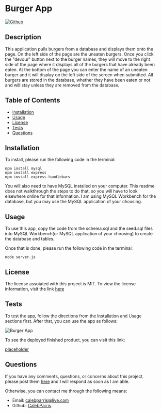 # Burger App

   [![Github](https://img.shields.io/badge/License-MIT-brightgreen)](#License)

   ## Description
   This application pulls burgers from a database and displays them onto the page. On the left side of the page are the uneaten burgers. Once you click the "devour" button next to the burger names, they will move to the right side of the page where it displays all of the burgers that have already been eaten. At the bottom of the page you can enter the name of an uneaten burger and it will display on the left side of the screen when submitted. All burgers are stored in the database, whether they have been eaten or not and will stay unless they are removed from the database.

   ## Table of Contents
   * [Installation](#Installation)
   * [Usage](#Usage)
   * [License](#License)
   * [Tests](#Tests)
   * [Questions](#Questions)
   
   ## Installation
   To install, please run the following code in the terminal:

   ```
   npm install mysql
   npm install express
   npm install express-handlebars
   ```

   You will also need to have MySQL installed on your computer. This readme does not walkthrough the steps to do that, so you will have to look elsewhere online for that information. I am using MySQL Workbench for the database, but you may use the MySQL application of your choosing.

   ## Usage
   To use this app, copy the code from the schema.sql and the seed.sql files into MySQL Workbench(or MySQL application of your choosing) to create the database and tables.
   
   Once that is done, please run the following code in the terminal:

   ```
   node server.js
   ```

   ## License
   The license assoiated with this project is MIT.
   To view the license information, visit the link [here](https://github.com/CalebParris/Employee-Tracker/blob/master/LICENSE)

   ## Tests
   To test the app, follow the directions from the Installation and Usage sections first. After that, you can use the app as follows:

   ![Burger App](./public//assets/images/burger_app.gif)

   To see the deployed finished product, you can visit this link:
   
   [placeholder](placeholder)

   ## Questions
   If you have any comments, questions, or concerns about this project, please post them [here](https://github.com/CalebParris/Burger/issues) and I will respond as soon as I am able.

   Otherwise, you can contact me through the following means:
   * Email: calebparris@live.com
   * Github: [CalebParris](https://github.com/CalebParris)
    
